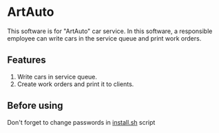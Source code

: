 # ArtAuto

This software is for "ArtAuto" car service. In this software, a responsible employee can write cars in the service queue and print work orders.

## Features

1. Write cars in service queue.
2. Create work orders and print it to clients.

## Before using
Don't forget to change passwords in [install.sh](install.sh) script